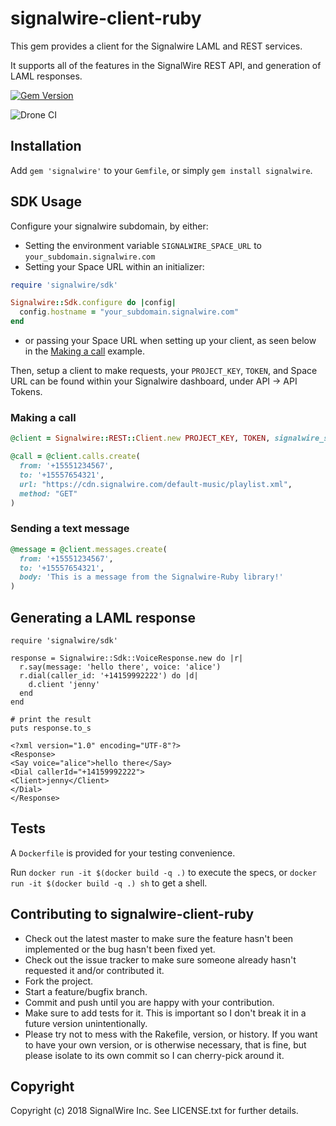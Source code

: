 # signalwire-client-ruby

This gem provides a client for the Signalwire LAML and REST services.

It supports all of the features in the SignalWire REST API, and generation of LAML responses.

[![Gem Version](https://badge.fury.io/rb/signalwire.svg)](https://badge.fury.io/rb/signalwire)

![Drone CI](https://ci.signalwire.com/api/badges/signalwire/signalwire-ruby/status.svg)

## Installation

Add `gem 'signalwire'` to your `Gemfile`, or simply `gem install signalwire`.

## SDK Usage

Configure your signalwire subdomain, by either:

* Setting the environment variable `SIGNALWIRE_SPACE_URL` to `your_subdomain.signalwire.com`
* Setting your Space URL within an initializer:

```ruby
require 'signalwire/sdk'

Signalwire::Sdk.configure do |config|
  config.hostname = "your_subdomain.signalwire.com"
end
```

* or passing your Space URL when setting up your client, as seen below in the [Making a call](#making-a-call) example.

Then, setup a client to make requests, your `PROJECT_KEY`, `TOKEN`, and Space URL can be found within your Signalwire dashboard, under API -> API Tokens.

### Making a call

```ruby
@client = Signalwire::REST::Client.new PROJECT_KEY, TOKEN, signalwire_space_url: "your_subdomain.signalwire.com"

@call = @client.calls.create(
  from: '+15551234567',
  to: '+15557654321',
  url: "https://cdn.signalwire.com/default-music/playlist.xml",
  method: "GET"
)
```

### Sending a text message

```ruby
@message = @client.messages.create(
  from: '+15551234567',
  to: '+15557654321',
  body: 'This is a message from the Signalwire-Ruby library!'
)
```

## Generating a LAML response

```
require 'signalwire/sdk'

response = Signalwire::Sdk::VoiceResponse.new do |r|
  r.say(message: 'hello there', voice: 'alice')
  r.dial(caller_id: '+14159992222') do |d|
    d.client 'jenny'
  end
end

# print the result
puts response.to_s
```

```
<?xml version="1.0" encoding="UTF-8"?>
<Response>
<Say voice="alice">hello there</Say>
<Dial callerId="+14159992222">
<Client>jenny</Client>
</Dial>
</Response>
```

## Tests

A `Dockerfile` is provided for your testing convenience.

Run `docker run -it $(docker build -q .)` to execute the specs, or `docker run -it $(docker build -q .) sh` to get a shell.

## Contributing to signalwire-client-ruby

* Check out the latest master to make sure the feature hasn't been implemented or the bug hasn't been fixed yet.
* Check out the issue tracker to make sure someone already hasn't requested it and/or contributed it.
* Fork the project.
* Start a feature/bugfix branch.
* Commit and push until you are happy with your contribution.
* Make sure to add tests for it. This is important so I don't break it in a future version unintentionally.
* Please try not to mess with the Rakefile, version, or history. If you want to have your own version, or is otherwise necessary, that is fine, but please isolate to its own commit so I can cherry-pick around it.

## Copyright

Copyright (c) 2018 SignalWire Inc. See LICENSE.txt for
further details.

